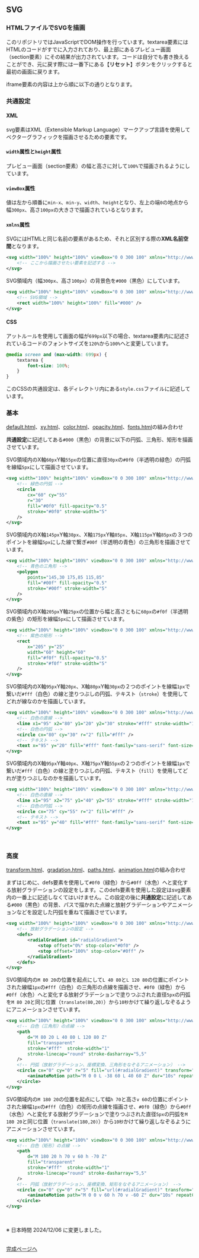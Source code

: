 ## SVG

### HTMLファイルでSVGを描画

このリポジトリではJavaScriptでDOM操作を行っています。textarea要素にはHTMLのコードがすでに入力されており、最上部にあるプレビュー画面（section要素）にその結果が出力されています。コードは自分でも書き換えることができ、元に戻す際には一番下にある【**リセット**】ボタンをクリックすると最初の画面に戻ります。

iframe要素の内容は上から順に以下の通りとなります。
<br>

### 共通設定

#### XML

svg要素はXML（Extensible Markup Language）マークアップ言語を使用してベクターグラフィックを描画させるための要素です。

#### `width`属性と`height`属性

プレビュー画面（section要素）の幅と高さに対して`100%`で描画されるようにしています。

#### `viewBox`属性

値は左から順番に`min-x`、`min-y`、`width`、`height`となり、左上の端`0`の地点から幅`300px`、高さ`100px`の大きさで描画されているとなります。

#### `xmlns`属性

SVGにはHTMLと同じ名前の要素があるため、それと区別する際の**XML名前空間**となります。

```xml
<svg width="100%" height="100%" viewBox="0 0 300 100" xmlns="http://www.w3.org/2000/svg">
    <!-- ここから描画させたい要素を記述する -->
</svg>
```

SVG領域内（幅`300px`、高さ`100px`）の背景色を`#000`（黒色）にしています。

```xml
<svg width="100%" height="100%" viewBox="0 0 300 100" xmlns="http://www.w3.org/2000/svg" >
    <!-- SVG領域 -->
    <rect width="100%" height="100%" fill="#000" />
</svg>
```

#### CSS

アットルールを使用して画面の幅が`699px`以下の場合、textarea要素内に記述されているコードのフォントサイズを`120%`から`100%`へと変更しています。 

```css
@media screen and (max-width: 699px) {
    textarea {
        font-size: 100%;
    }
}
```

このCSSの共通設定は、各ディレクトリ内にある`style.css`ファイルに記述しています。
<br>

### 基本

[default.html](basic/resources/default.html "basic/resources/default.html")、[xy.html](basic/resources/xy.html "basic/resources/xy.html")、[color.html](basic/resources/color.html "basic/resources/color.html")、[opacity.html](basic/resources/opacity.html "basic/resources/opacity.html")、[fonts.html](basic/resources/fonts.html "basic/resources/fonts.html")の組み合わせ

**共通設定**に記述してある`#000`（黒色）の背景に以下の円弧、三角形、矩形を描画させています。

SVG領域内のX軸`60px`Y軸`55px`の位置に直径`30px`の`#0f0`（半透明の緑色）の円弧を線幅`5px`にして描画させています。

```xml
<svg width="100%" height="100%" viewBox="0 0 300 100" xmlns="http://www.w3.org/2000/svg" >
    <!-- 緑色の円弧 -->
    <circle
        cx="60" cy="55"
        r="30"
        fill="#0f0" fill-opacity="0.5"
        stroke="#0f0" stroke-width="5"
    />
</svg>
```

SVG領域内のX軸`145px`Y軸`38px`、X軸`175px`Y軸`85px`、X軸`115px`Y軸`85px`の３つのポイントを線幅`5px`にした線で繋ぎ`#00f`（半透明の青色）の三角形を描画させています。

```xml
<svg width="100%" height="100%" viewBox="0 0 300 100" xmlns="http://www.w3.org/2000/svg" >
    <!-- 青色の三角形 -->
    <polygon
        points="145,30 175,85 115,85"
        fill="#00f" fill-opacity="0.5"
        stroke="#00f" stroke-width="5"
    />
</svg>
```

SVG領域内のX軸`205px`Y軸`25px`の位置から幅と高さともに`60px`の`#f0f`（半透明の紫色）の矩形を線幅`5px`にして描画させています。

```xml
<svg width="100%" height="100%" viewBox="0 0 300 100" xmlns="http://www.w3.org/2000/svg" >
    <!-- 紫色の矩形 -->
    <rect
        x="205" y="25"
        width="60" height="60"
        fill="#f0f" fill-opacity="0.5"
        stroke="#f0f" stroke-width="5"
    />
</svg>
```

SVG領域内のX軸`95px`Y軸`20px`、X軸`80px`Y軸`30px`の２つのポイントを線幅`1px`で繋いだ`#fff`（白色）の線と塗りつぶしの円弧、テキスト（`stroke`）を使用してどれが線なのかを描画しています。

```xml
<svg width="100%" height="100%" viewBox="0 0 300 100" xmlns="http://www.w3.org/2000/svg" >
    <!-- 白色の直線 -->
    <line x1="95" x2="80" y1="20" y2="30" stroke="#fff" stroke-width="1" />
    <!-- 白色の円弧 -->
    <circle cx="80" cy="30" r="2" fill="#fff" />
    <!-- テキスト -->
    <text x="95" y="20" fill="#fff" font-family="sans-serif" font-size="16px">stroke</text>
</svg>
```

SVG領域内のX軸`95px`Y軸`40px`、X軸`75px`Y軸`55px`の２つのポイントを線幅`1px`で繋いだ`#fff`（白色）の線と塗りつぶしの円弧、テキスト（`fill`）を使用してどれが塗りつぶしなのかを描画しています。

```xml
<svg width="100%" height="100%" viewBox="0 0 300 100" xmlns="http://www.w3.org/2000/svg" >
    <!-- 白色の直線 -->
    <line x1="95" x2="75" y1="40" y2="55" stroke="#fff" stroke-width="1" />
    <!-- 白色の円弧 -->
    <circle cx="75" cy="55" r="2" fill="#fff" />
    <!-- テキスト -->
    <text x="95" y="40" fill="#fff" font-family="sans-serif" font-size="16px">fill</text>
</svg>
```
<br>

### 高度

[transform.html](advanced/resources/transform.html "advanced/resources/transform.html")、[gradation.html](advanced/resources/gradation.html "advanced/resources/gradation.html")、[paths.html](advanced/resources/paths.html "advanced/resources/paths.html")、[animation.html](advanced/resources/animation.html "advanced/resources/animation.html")の組み合わせ

まずはじめに、defs要素を使用して`#0f0`（緑色）から`#0ff`（水色）へと変化する放射グラデーションの設定をします。このdefs要素を使用した設定はsvg要素内の一番上に記述しなくてはいけません。この設定の後に**共通設定**に記述してある`#000`（黒色）の背景、パスで描かれた点線と放射グラデーションやアニメーションなどを設定した円弧を重ねて描画させています。

```xml
<svg width="100%" height="100%" viewBox="0 0 300 100" xmlns="http://www.w3.org/2000/svg" >
    <!-- 放射グラデーションの設定 -->
    <defs>
        <radialGradient id="radialGradient">
            <stop offset="0%" stop-color="#0f0" />
            <stop offset="100%" stop-color="#0ff" />
        </radialGradient>
    </defs>
</svg>
```

SVG領域内の`M 80 20`の位置を起点にして`L 40 80`と`L 120 80`の位置にポイントされた線幅`1px`の`#fff`（白色）の三角形の点線を描画させ、`#0f0`（緑色）から`#0ff`（水色）へと変化する放射グラデーションで塗りつぶされた直径`5px`の円弧を`M 80 20`と同じ位置（`translate(80,20)`）から`10秒`かけて繰り返しなぞるようにアニメーションさせています。

```xml
<svg width="100%" height="100%" viewBox="0 0 300 100" xmlns="http://www.w3.org/2000/svg" >
    <!-- 白色（三角形）の点線 -->
    <path
        d="M 80 20 L 40 80 L 120 80 Z"
        fill="transparent"
        stroke="#fff"  stroke-width="1"
        stroke-linecap="round" stroke-dasharray="5,5"
    />
    <!-- 円弧（放射グラデーション、座標変換、三角形をなぞるアニメーション） -->
    <circle cx="0" cy="0" r="5" fill="url(#radialGradient)" transform="translate(80,20)">
        <animateMotion path="M 0 0 L -38 60 L 40 60 Z" dur="10s" repeatCount="indefinite" />
    </circle>
</svg>
```

SVG領域内の`M 180 20`の位置を起点にして幅`h 70`と高さ`v 60`の位置にポイントされた線幅`1px`の`#fff`（白色）の矩形の点線を描画させ、`#0f0`（緑色）から`#0ff`（水色）へと変化する放射グラデーションで塗りつぶされた直径`5px`の円弧を`M 180 20`と同じ位置（`translate(180,20)`）から`10秒`かけて繰り返しなぞるようにアニメーションさせています。

```xml
<svg width="100%" height="100%" viewBox="0 0 300 100" xmlns="http://www.w3.org/2000/svg" >
    <!-- 白色（矩形）の点線 -->
    <path
        d="M 180 20 h 70 v 60 h -70 Z"
        fill="transparent"
        stroke="#fff"  stroke-width="1"
        stroke-linecap="round" stroke-dasharray="5,5"
    />
    <!-- 円弧（放射グラデーション、座標変換、矩形をなぞるアニメーション） -->
    <circle cx="0" cy="0" r="5" fill="url(#radialGradient)" transform="translate(180,20)">
        <animateMotion path="M 0 0 v 60 h 70 v -60 Z" dur="10s" repeatCount="indefinite" />
    </circle>
</svg>
```
<br>

※ 日本時間 2024/12/06 に変更しました。
<br><br>

[完成ページへ](https://yscyber.github.io/svg/ "https://yscyber.github.io/svg/")
